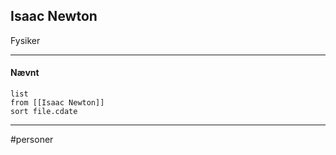 ## Isaac Newton
Fysiker

---
#### Nævnt
```dataview 
list
from [[Isaac Newton]]
sort file.cdate
```
---
#personer


